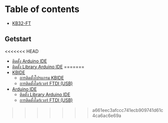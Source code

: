 # Table of contents

* [KB32-FT](README.md)

## Getstart

<<<<<<< HEAD
* [ติดตั้ง Arduino IDE](getstart/arduino-ide.md)
* [ติดตั้ง Library Arduino IDE](getstart/library-arduino-ide.md)
=======
* [KBIDE](getstart/kbide/README.md)
  * [การติดตั้งโปรแกรม KBIDE](getstart/kbide/kbide.md)
  * [การติดตั้งไดร์เวอร์ FTDI \(USB\)](getstart/kbide/ftdi-usb.md)
* [Arduino IDE](getstart/arduino-ide/README.md)
  * [ติดตั้ง Library Arduino IDE](getstart/arduino-ide/library-arduino-ide.md)
  * [การติดตั้งไดร์เวอร์ FTDI \(USB\)](getstart/arduino-ide/ftdi-usb.md)
>>>>>>> a661eec3afccc741ecb909741d61c4ca6ac6e69a

